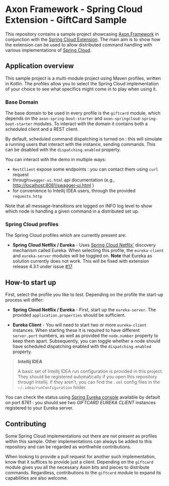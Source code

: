 Axon Framework - Spring Cloud Extension - GiftCard Sample
=========================================================

This repository contains a sample project showcasing [Axon Framework](https://github.com/AxonFramework/AxonFramework) in conjunction with the [Spring Cloud Extension](https://github.com/AxonFramework/extension-springcloud). 
The main aim is to show how the extension can be used to allow distributed command handling with various implementations of [Spring Cloud](https://spring.io/projects/spring-cloud). 

Application overview
--------------------

This sample project is a multi-module project using Maven profiles, written in Kotlin.
The profiles allow you to select the Spring Cloud implementation of your choice to see what specifics might come in to play when using it.

### Base Domain

The base domain to be used in every profile is the `giftcard` module, which depends on the `axon-spring-boot-starter` and `axon-springcloud-spring-boot-starter` modules.
To interact with the domain it contains both a scheduled client and a REST client.

By default, scheduled command dispatching is turned on : this will simulate a running users that interact with the instance, sending commands. 
This can be disabled with the `dispatching.enabled` property.

You can interact with the demo in multiple ways:
 - `RestClient` expose some endpoints : you can contact them using `curl` request
 - through`swagger-ui.html` api documentation (e.g., [http://localhost:8081/swagger-ui.html](http://localhost:8081/swagger-ui.html) )
 - for convenience to Intellij IDEA users, through the provided `requests.http`

Note that all message-transitions are logged on INFO log level to show which node is handling a given command in a distributed set up. 

### Spring Cloud profiles

The Spring Cloud profiles which are currently present are:

 - **Spring Cloud Netflix / Eureka** - Uses [Spring Cloud Netflix'](https://spring.io/projects/spring-cloud-netflix) discovery mechanism called Eureka. 
 When selecting this profile, the `eureka-client` and `eureka-server` modules will be toggled on.
 **Note** that Eureka as solution currently does not work. This will be fixed with extension release 4.3.1 under issue [#17](https://github.com/AxonFramework/extension-springcloud/issues/17).
 
How-to start up
---------------

First, select the profile you like to test.
Depending on the profile the start-up process will differ:

 - **Spring Cloud Netflix / Eureka** - First, start up the `eureka-server`. 
 The provided `application.properties` should be sufficient.
 
 - **Eureka Client** - You will need to start two or more `eureka-client` instances. When starting these it is required to have different `server.port` numbers, as well as provided the `node.number` property to keep them apart.
 Subsequently, you can toggle whether a node should have scheduled dispatching enabled with the `dispatching.enabled` property.
 
> **Intellij IDEA**
>
> A basic set of Intellij IDEA run configuration is provided in this project.
> They should be registered automatically if you open this repository through Intellij.
> If they aren't, you can find the `.xml` config files in the `~/.idea/runConfiguration` folder.
 
You can check the status using [Spring Eureka console](http://localhost:8761/) available by default on port 8761 : you should see two *GIFTCARD EUREKA CLIENT* instances registered to your Eureka server.

Contributing
------------

Some Spring Cloud implementations out there are not present as profiles within this sample.
Other implementations can always be added to this repository and can be regarded as worthwhile contributions.

When looking to provide a pull request for another such implementation, know that it suffices to provide just a client.
Depending on the `giftcard` module gives you all the necessary Axon bits and pieces to distribute commands.
Regardless, contributions to the `giftcard` module to expand its capabilities are also welcome. 